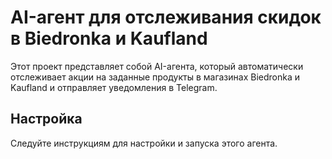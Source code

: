# AI-агент для отслеживания скидок в Biedronka и Kaufland

Этот проект представляет собой AI-агента, который автоматически отслеживает акции на заданные продукты в магазинах Biedronka и Kaufland и отправляет уведомления в Telegram.

## Настройка

Следуйте инструкциям для настройки и запуска этого агента.
